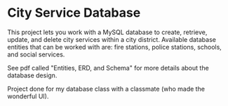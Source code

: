 # City Service Database
This project lets you work with a MySQL database to create, retrieve, update, and delete city services within a city district. Available database entities that can be worked with are: fire stations, police stations, schools, and social services.

See pdf called "Entities, ERD, and Schema" for more details about the database design.

Project done for my database class with a classmate (who made the wonderful UI).
